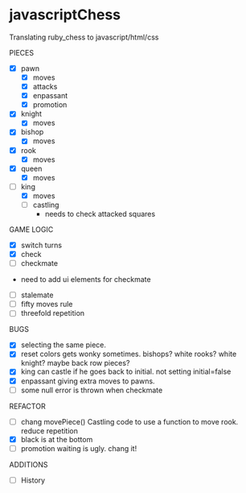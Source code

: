 # javascriptChess
Translating ruby_chess to javascript/html/css

PIECES
- [x] pawn 
  - [x] moves
  - [x] attacks
  - [x] enpassant 
  - [x] promotion
    
- [x] knight
  - [x] moves
    
- [x] bishop 
  - [x] moves
  
- [x] rook 
  - [x] moves
  
- [x] queen 
  - [x] moves
  
- [ ] king
  - [x] moves    
  - [ ] castling  
    - needs to check attacked squares

GAME LOGIC
 - [x] switch turns
 - [x] check 
 - [ ] checkmate 
  - need to add ui elements for checkmate
 - [ ] stalemate
  - [ ] fifty moves rule
  - [ ] threefold repetition

BUGS
 - [x] selecting the same piece.
 - [x] reset colors gets wonky sometimes. bishops? white rooks? white knight? maybe back row pieces? 
 - [x] king can castle if he goes back to initial. not setting initial=false
 - [x] enpassant giving extra moves to pawns.
 - [ ] some null error is thrown when checkmate
 
REFACTOR
 - [ ] chang movePiece() Castling code to use a function to move rook. reduce repetition
 - [x] black is at the bottom
 - [ ] promotion waiting is ugly. chang it!
 
ADDITIONS
 - [ ] History
